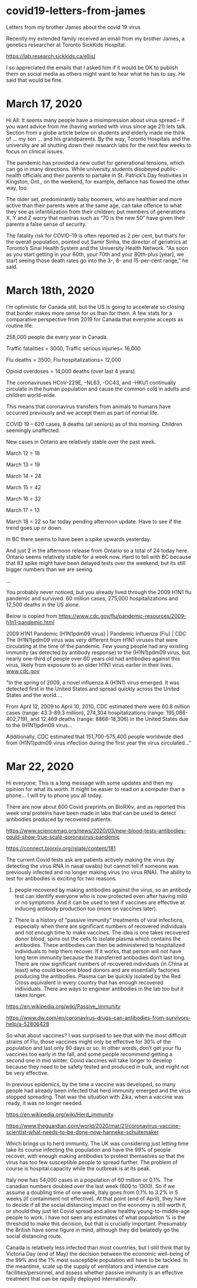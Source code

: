 # covid19-letters-from-james
Letters from my brother James about the covid 19 virus 







Recently my extended family received an email from my brother James, a genetics researcher at Toronto SickKids Hospital.

https://lab.research.sickkids.ca/ellis/

I so appreciated the emails that I asked him if it would be OK to publish them on social media as others might want to hear what he has to say. He said that would be fine.





# March 17, 2020

Hi All: It seems many people have a misimpression about virus spread – if you want advice from me (having worked with virus since age 21) lets talk. Section from a globe article below on students and elderly made me think of ... my son ... and his grandparents. By the way, Toronto Hospitals and the university are all shutting down their research labs for the next few weeks to focus on clinical issues. 

 

The pandemic has provided a new outlet for generational tensions, which can go in many directions. While university students disobeyed public-health officials and their parents to partake in St. Patrick’s Day festivities in Kingston, Ont., on the weekend, for example, defiance has flowed the other way, too.

The older set, predominantly baby boomers, who are healthier and more active than their parents were at the same age, can take offence to what they see as infantilization from their children; but members of generations X, Y and Z worry that mantras such as “70 is the new 50” have given their parents a false sense of security.

The fatality risk for COVID-19 is often reported as 2 per cent, but that’s for the overall population, pointed out Samir Sinha, the director of geriatrics at Toronto’s Sinai Health System and the University Health Network. "As soon as you start getting in your 60th, your 70th and your 80th-plus [year], we start seeing those death rates go into the 3-, 8- and 15-per-cent range,” he said.

 

# March 18th, 2020




I’m optimistic for Canada still, but the US is going to accelerate so closing that border makes more sense for us than for them. A few stats for a comparative perspective from 2019 for Canada that everyone accepts as routine life:

 

258,000 people die every year in Canada.

Traffic fatalities = 3000, Traffic serious injuries= 16,000

Flu deaths = 3500, Flu hospitalizations= 12,000

Opioid overdoses = 14,000 deaths (over last 4 years).

The coronaviruses HCoV-229E, -NL63, -OC43, and -HKU1 continually circulate in the human population and cause the common cold in adults and children world-wide.

This means that coronavirus transfers from animals to humans have occurred previously and we accept them as part of normal life.

 

COVID 19 – 620 cases, 8 deaths (all seniors) as of this morning. Children seemingly unaffected. 

 

New cases in Ontario are relatively stable over the past week.

March 12 = 18

March 13 = 19

March 14 = 24

March 15 = 42

March 16 = 32

March 17 = 13

March 18 = 22 so far today pending afternoon update.  Have to see if the trend goes up or down.

In BC there seems to have been a spike upwards yesterday.

And just 2 in the afternoon release from Ontario so a total of 24 today here. Ontario seems relatively stable for a week now.  Hard to tell with BC because that 83 spike might have been delayed tests over the weekend, but its still bigger numbers than we are seeing.  


...


You probably never noticed, but you already lived through the 2009 H1N1 flu pandemic and survived. 60 million cases, 275,000 hospitalizations and 12,500 deaths in the US alone. 

Below is copied from https://www.cdc.gov/flu/pandemic-resources/2009-h1n1-pandemic.html

2009 H1N1 Pandemic (H1N1pdm09 virus) | Pandemic Influenza (Flu) | CDC
The (H1N1)pdm09 virus was very different from H1N1 viruses that were circulating at the time of the pandemic. Few young people had any existing immunity (as detected by antibody response) to the (H1N1)pdm09 virus, but nearly one-third of people over 60 years old had antibodies against this virus, likely from exposure to an older H1N1 virus earlier in their lives.
www.cdc.gov


"In the spring of 2009, a novel influenza A (H1N1) virus emerged. It was detected first in the United States and spread quickly across the United States and the world....

From April 12, 2009 to April 10, 2010, CDC estimated there were 60.8 million cases (range: 43.3-89.3 million), 274,304 hospitalizations (range: 195,086-402,719), and 12,469 deaths (range: 8868-18,306) in the United States due to the (H1N1)pdm09 virus...

Additionally, CDC estimated that 151,700-575,400 people worldwide died from (H1N1)pdm09 virus infection during the first year the virus circulated..."



# Mar 22, 2020

Hi everyone;
This is a long message with some updates and then my opinion for what its worth. It might be easier to read on a computer than a phone...  I will try to phone you all today. 

 

There are now about 600 Covid preprints on BioRXiv, and as reported this week viral proteins have been made in labs that can be used to detect antibodies produced by recovered patients.

https://www.sciencemag.org/news/2020/03/new-blood-tests-antibodies-could-show-true-scale-coronavirus-pandemic

https://connect.biorxiv.org/relate/content/181

 

The current Covid tests ask are patients actively making the virus (by detecting the virus RNA in nasal swabs) but cannot tell if someone was previously infected and no longer making virus (no virus RNA). The ability to test for antibodies is exciting for two reasons. 

 

1) people recovered by making antibodies against the virus, so an antibody test can identify everyone who is now protected even after having mild or no symptoms. And it can be used to test if vaccines are effective at inducing antibody production too (more on vaccines later).

 

2) There is a history of “passive immunity” treatments of viral infections, especially when there are significant numbers of recovered individuals and not enough time to make vaccines. The idea is one takes recovered donor blood, spins out the cells to isolate plasma which contains the antibodies. These antibodies can then be administered to hospitalized individuals to help them recover. If it works, that person will not have long term immunity because the transferred antibodies don’t last long. There are now significant numbers of recovered individuals (in China at least) who could become blood donors and are essentially factories producing the antibodies. Plasma can be quickly isolated by the Red Cross equivalent in every country that has enough recovered individuals. There are ways to engineer antibodies in the lab too but it takes longer.

https://en.wikipedia.org/wiki/Passive_immunity

https://www.dw.com/en/coronavirus-drugs-can-antibodies-from-survivors-help/a-52806428

 

So what about vaccines? I was surprised to see that with the most difficult strains of Flu, those vaccines might only be effective for 30% of the population and last only 90 days or so. In other words, don’t get your flu vaccines too early in the fall, and some people recommend getting a second one in mid winter. Covid vaccines will take longer to develop because they need to be safety tested and produced in bulk, and might not be very effective.

 

In previous epidemics, by the time a vaccine was developed, so many people had already been infected that herd immunity emerged and the virus stopped spreading. That was the situation with Zika, when a vaccine was ready, it was no longer needed.

https://en.wikipedia.org/wiki/Herd_immunity

https://www.theguardian.com/world/2020/mar/21/coronavirus-vaccine-scientist-what-needs-to-be-done-now-hanneke-schuitemaker

 

 

Which brings us to herd immunity. The UK was considering just letting time take its course infecting the population and have the 99% of people recover, with enough making antibodies to protect themselves so that the virus has too few susceptible people to spread further. The problem of course is hospital capacity while the outbreak is at its peak.

 

Italy now has 54,000 cases in a population of 60 million or 0.1%. The canadian numbers doubled over the last week (600 to 1300). So if we assume a doubling time of one week, Italy goes from 0.1% to 3.2% in 5 weeks (if containment not effective). At that point (end of April), they have to decide if all the social distancing impact on the economy is still worth it, or should they just let Covid spread and allow healthy young-to-middle-age people to work. I have not seen any estimates of what population % is the threshold to make this decision, but that is crucially important. Presumably the British have some figure in mind, although they did belatedly go the social distancing route.

 

Canada is relatively less infected than most countries, but I still think that by Victoria Day (end of May) the decision between the economic well-being of the 99% and the 1% most susceptible population will have to be tackled. In the meantime, scale up the supply of ventilators and intensive care facilities/personnel, and assess whether passive immunity is an effective treatment that can be rapidly deployed internationally.

 

 



